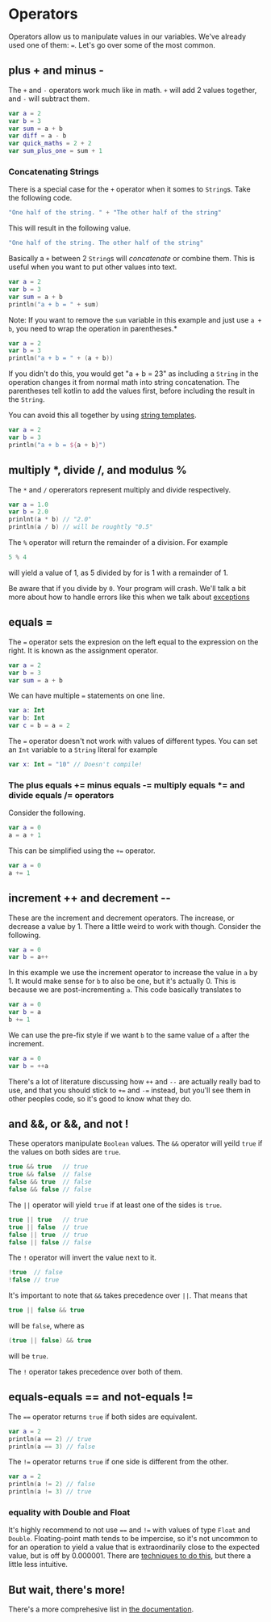 # Operators

Operators allow us to manipulate values in our variables. We've already used one of them: `=`. Let's go over some of the most common.

## plus + and minus -

The `+` and `-` operators work much like in math. `+` will add 2 values together, and `-` will subtract them.

```kotlin
var a = 2
var b = 3
var sum = a + b
var diff = a - b
var quick_maths = 2 + 2
var sum_plus_one = sum + 1
```

### Concatenating Strings

There is a special case for the `+` operator when it somes to `String`s. Take the following code.

```kotlin
"One half of the string. " + "The other half of the string"
```

This will result in the following value.

```kotlin
"One half of the string. The other half of the string"
```

Basically a `+` between 2 `String`s will *concatenate* or combine them. This is useful when you want to put other values into text.

```kotlin
var a = 2
var b = 3
var sum = a + b
println("a + b = " + sum)
```

Note: If you want to remove the `sum` variable in this example and just use `a + b`, you need to wrap the operation in parentheses.*

```kotlin
var a = 2
var b = 3
println("a + b = " + (a + b))
```

If you didn't do this, you would get "a + b = 23" as including a `String` in the operation changes it from normal math into string concatenation. The parentheses tell kotlin to add the values first, before including the result in the `String`.

You can avoid this all together by using [string templates](/strings/).

```kotlin
var a = 2
var b = 3
println("a + b = ${a + b}")
```

## multiply *, divide /, and modulus %

The `*` and `/` opererators represent multiply and divide respectively.

```kotlin
var a = 1.0
var b = 2.0
prinlnt(a * b) // "2.0"
println(a / b) // will be roughtly "0.5"
```

The `%` operator will return the remainder of a division. For example

```kotlin
5 % 4
```

will yield a value of 1, as 5 divided by for is 1 with a remainder of 1.

Be aware that if you divide by `0`. Your program will crash. We'll talk a bit more about how to handle errors like this when we talk about [exceptions](/kotlin/exceptions/)

## equals =

The `=` operator sets the expresion on the left equal to the expression on the right. It is known as the assignment operator.

```kotlin
var a = 2
var b = 3
var sum = a + b
```

We can have multiple `=` statements on one line.

```kotlin
var a: Int
var b: Int
var c = b = a = 2
```

The `=` operator doesn't not work with values of different types. You can set an `Int` variable to a `String` literal for example

```kotlin
var x: Int = "10" // Doesn't compile!
```

### The plus equals += minus equals -=  multiply equals *= and divide equals /= operators

Consider the following.

```kotlin
var a = 0
a = a + 1
```

This can be simplified using the `+=` operator.

```kotlin
var a = 0
a += 1
```

## increment ++ and decrement --

These are the increment and decrement operators. The increase, or decrease a value by 1. There a little weird to work with though. Consider the following.

```kotlin
var a = 0
var b = a++
```

In this example we use the increment operator to increase the value in `a` by 1. It would make sense for `b` to also be one, but it's actually 0. This is because we are post-incrementing `a`. This code basically translates to

```kotlin
var a = 0
var b = a
b += 1
```

We can use the pre-fix style if we want `b` to the same value of `a` after the increment.

```kotlin
var a = 0
var b = ++a
```

There's a lot of literature discussing how `++` and `--` are actually really bad to use, and that you should stick to `+=` and `-=` instead, but you'll see them in other peoples code, so it's good to know what they do.

## and &&, or &&, and not !

These operators manipulate `Boolean` values. The `&&` operator will yeild `true` if the values on both sides are `true`.

```kotlin
true && true   // true
true && false  // false
false && true  // false
false && false // false
```

The `||` operator will yield `true` if at least one of the sides is `true`.

```kotlin
true || true   // true
true || false  // true
false || true  // true
false || false // false
```

The `!` operator will invert the value next to it.

```kotlin
!true  // false
!false // true
```

It's important to note that `&&` takes precedence over `||`. That means that 

```kotlin
true || false && true
``` 

will be `false`, where as 

```kotlin
(true || false) && true
``` 

will be `true`.

The `!` operator takes precedence over both of them.

## equals-equals == and not-equals !=

The `==` operator returns `true` if both sides are equivalent.

```kotlin
var a = 2
println(a == 2) // true
println(a == 3) // false
```

The `!=` operator returns `true` if one side is different from the other.

```kotlin
var a = 2
println(a != 2) // false
println(a != 3) // true
```

### equality with Double and Float

It's highly recommend to not use `==` and `!=` with values of type `Float` and `Double`. Floating-point math tends to be impercise, so it's not uncommon to for an operation to yield a value that is extraordinarily close to the expected value, but is off by 0.000001. There are [techniques to do this](https://randomascii.wordpress.com/2012/02/25/comparing-floating-point-numbers-2012-edition/), but there a little less intuitive.

## But wait, there's more!

There's a more comprehesive list in [the documentation](https://kotlinlang.org/docs/reference/keyword-reference.html#operators-and-special-symbols).